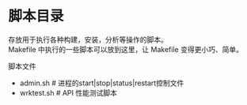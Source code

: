 # 脚本目录

存放用于执行各种构建，安装，分析等操作的脚本。  
Makefile 中执行的一些脚本可以放到这里，让 Makefile 变得更小巧、简单。

脚本文件
 - admin.sh             # 进程的start|stop|status|restart控制文件
 - wrktest.sh           # API 性能测试脚本